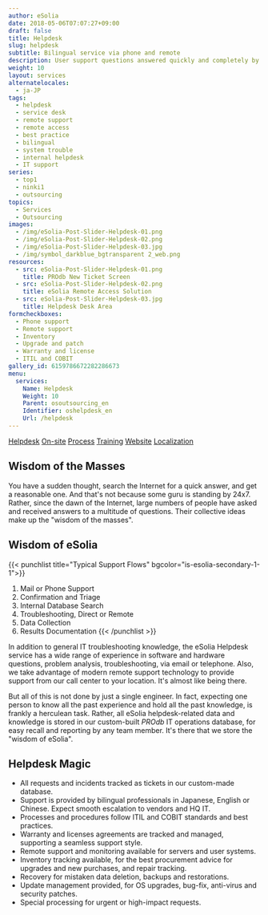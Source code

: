 ```yaml
---
author: eSolia
date: 2018-05-06T07:07:27+09:00
draft: false
title: Helpdesk
slug: helpdesk
subtitle: Bilingual service via phone and remote
description: User support questions answered quickly and completely by our bilingual professionals, with knowledge stored in our internal helpdesk operations database. - from eSolia Inc.
weight: 10
layout: services
alternatelocales:
  - ja-JP
tags:
  - helpdesk
  - service desk
  - remote support
  - remote access
  - best practice
  - bilingual
  - system trouble
  - internal helpdesk
  - IT support
series:
  - top1
  - ninki1
  - outsourcing
topics:
  - Services
  - Outsourcing
images:
  - /img/eSolia-Post-Slider-Helpdesk-01.png
  - /img/eSolia-Post-Slider-Helpdesk-02.png
  - /img/eSolia-Post-Slider-Helpdesk-03.jpg
  - /img/symbol_darkblue_bgtransparent 2_web.png
resources:
  - src: eSolia-Post-Slider-Helpdesk-01.png
    title: PROdb New Ticket Screen
  - src: eSolia-Post-Slider-Helpdesk-02.png
    title: eSolia Remote Access Solution
  - src: eSolia-Post-Slider-Helpdesk-03.jpg
    title: Helpdesk Desk Area
formcheckboxes:
  - Phone support
  - Remote support
  - Inventory
  - Upgrade and patch
  - Warranty and license
  - ITIL and COBIT
gallery_id: 6159786672282286673
menu:
  services:
    Name: Helpdesk
    Weight: 10
    Parent: osoutsourcing_en
    Identifier: oshelpdesk_en
    Url: /helpdesk
---
```


<div class="buttons has-addons is-hidden-tablet">
  <a class="button" href="/outsourcing"><span class="icon"><i class="fas fa-anchor"></i></span></a>
  <a class="button is-active" href="/helpdesk">Helpdesk</a>
  <a class="button" href="/on-site">On-site</a>
  <a class="button" href="/process">Process</a>
  <a class="button" href="/training">Training</a>
  <a class="button" href="/website-design">Website</a>
  <a class="button" href="/localization">Localization</a>
</div>

## Wisdom of the Masses

You have a sudden thought, search the Internet for a quick answer, and get a reasonable one. And that's not because some guru is standing by 24x7. Rather, since the dawn of the Internet, large numbers of people have asked and received answers to a multitude of questions. Their collective ideas make up the "wisdom of the masses".

## Wisdom of eSolia

{{< punchlist title="Typical Support Flows" bgcolor="is-esolia-secondary-1-1">}}
1. Mail or Phone Support
1. Confirmation and Triage
1. Internal Database Search
1. Troubleshooting, Direct or Remote 
1. Data Collection
1. Results Documentation
{{< /punchlist >}}

In addition to general IT troubleshooting knowledge, the eSolia Helpdesk service has a wide range of experience in software and hardware questions, problem analysis, troubleshooting, via email or telephone. Also, we take advantage of modern remote support technology to provide support from our call center to your location. It's almost like being there.

But all of this is not done by just a single engineer. In fact, expecting one person to know all the past experience and hold all the past knowledge, is frankly a herculean task. Rather, all eSolia helpdesk-related data and knowledge is stored in our custom-built _PROdb_ IT operations database, for easy recall and reporting by any team member. It's there that we store the "wisdom of eSolia".

## Helpdesk Magic

* All requests and incidents tracked as tickets in our custom-made database.  
* Support is provided by bilingual professionals in Japanese, English or Chinese. Expect smooth escalation to vendors and HQ IT.
* Processes and procedures follow ITIL and COBIT standards and best practices.
* Warranty and licenses agreements are tracked and managed, supporting a seamless support style.
* Remote support and monitoring available for servers and user systems.
* Inventory tracking available, for the best procurement advice for upgrades and new purchases, and repair tracking.
* Recovery for mistaken data deletion, backups and restorations.
* Update management provided, for OS upgrades, bug-fix, anti-virus and security patches.
* Special processing for urgent or high-impact requests.



